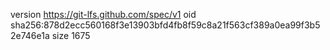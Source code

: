 version https://git-lfs.github.com/spec/v1
oid sha256:878d2ecc560168f3e13903bfd4fb8f59c8a21f563cf389a0ea99f3b52e746e1a
size 1675
